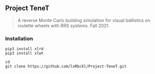 ## Project TeneT
> A reverse Monte Carlo building simulation for visual ballistics on roulette wheels with RRS systems. Fall 2021.

### Installation
```
pip3 install xlrd
pip3 install xlwt

cd
git clone https://github.com/lxRbckl/Project-TeneT.git
```
